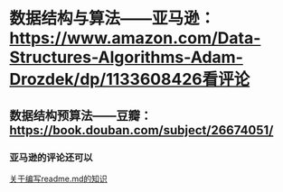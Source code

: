# 数据结构与算法——亚马逊：https://www.amazon.com/Data-Structures-Algorithms-Adam-Drozdek/dp/1133608426看评论<br>
## 数据结构预算法——豆瓣：https://book.douban.com/subject/26674051/<br>
### 亚马逊的评论还可以
[关于编写readme.md的知识](https://blog.csdn.net/kaitiren/article/details/38513715)

